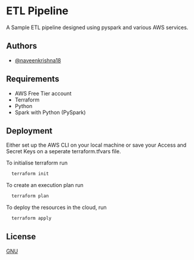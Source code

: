 
# ETL Pipeline

A Sample ETL pipeline designed using pyspark and various AWS   services.


## Authors

- [@naveenkrishna18](https://github.com/naveenkrishna18)


## Requirements
- AWS Free Tier account
- Terraform
- Python
- Spark with Python (PySpark)

## Deployment
Either set up the AWS CLI on your local machine or save your Access and Secret Keys on a seperate 
terraform.tfvars file.

To initialise terraform run

```bash
  terraform init
```

To create an execution plan run
```bash
  terraform plan
```
To deploy the resources in the cloud, run
```bash
  terraform apply
```



## License

[GNU](https://github.com/naveenkrishna18/etl-pipeline/blob/main/LICENSE)

